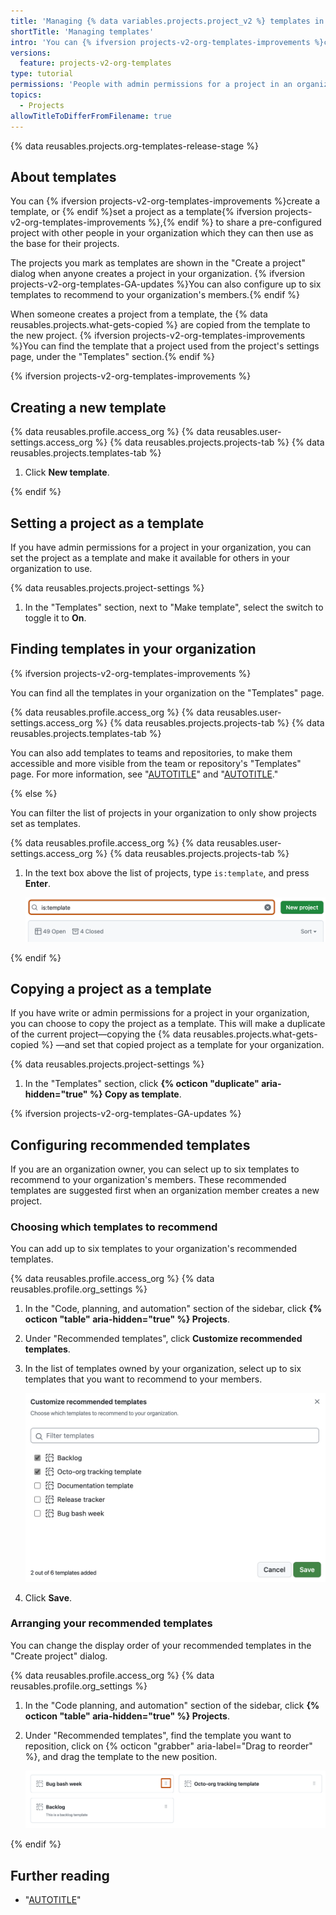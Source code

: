 ```yaml
---
title: 'Managing {% data variables.projects.project_v2 %} templates in your organization'
shortTitle: 'Managing templates'
intro: 'You can {% ifversion projects-v2-org-templates-improvements %}create templates or {% endif %}set projects as templates in your organization, allowing other people to select your template as the base for projects they create.'
versions:
  feature: projects-v2-org-templates
type: tutorial
permissions: 'People with admin permissions for a project in an organization can set the project as a template. People with admin or write permissions for a project in an organization can copy the project and set the copied project as a template.'
topics:
  - Projects
allowTitleToDifferFromFilename: true
---
```


{% data reusables.projects.org-templates-release-stage %}

## About templates

You can {% ifversion projects-v2-org-templates-improvements %}create a template, or {% endif %}set a project as a template{% ifversion projects-v2-org-templates-improvements %},{% endif %} to share a pre-configured project with other people in your organization which they can then use as the base for their projects.

The projects you mark as templates are shown in the "Create a project" dialog when anyone creates a project in your organization. {% ifversion projects-v2-org-templates-GA-updates %}You can also configure up to six templates to recommend to your organization's members.{% endif %}

When someone creates a project from a template, the {% data reusables.projects.what-gets-copied %} are copied from the template to the new project. {% ifversion projects-v2-org-templates-improvements %}You can find the template that a project used from the project's settings page, under the "Templates" section.{% endif %}

{% ifversion projects-v2-org-templates-improvements %}

## Creating a new template

{% data reusables.profile.access_org %}
{% data reusables.user-settings.access_org %}
{% data reusables.projects.projects-tab %}
{% data reusables.projects.templates-tab %}
1. Click **New template**.

{% endif %}

## Setting a project as a template

If you have admin permissions for a project in your organization, you can set the project as a template and make it available for others in your organization to use.

{% data reusables.projects.project-settings %}
1. In the "Templates" section, next to "Make template", select the switch to toggle it to **On**.

## Finding templates in your organization

{% ifversion projects-v2-org-templates-improvements %}

You can find all the templates in your organization on the "Templates" page.

{% data reusables.profile.access_org %}
{% data reusables.user-settings.access_org %}
{% data reusables.projects.projects-tab %}
{% data reusables.projects.templates-tab %}

You can also add templates to teams and repositories, to make them accessible and more visible from the team or repository's "Templates" page. For more information, see "[AUTOTITLE](/issues/planning-and-tracking-with-projects/managing-your-project/adding-your-project-to-a-team)" and "[AUTOTITLE](/issues/planning-and-tracking-with-projects/managing-your-project/adding-your-project-to-a-repository)."

{% else %}

You can filter the list of projects in your organization to only show projects set as templates.

{% data reusables.profile.access_org %}
{% data reusables.user-settings.access_org %}
{% data reusables.projects.projects-tab %}
1. In the text box above the list of projects, type `is:template`, and press **Enter**.

   ![Screenshot of the projects index page. The search text box is highlighted with an orange outline.](/assets/images/help/projects-v2/filter-for-templates.png)

{% endif %}

## Copying a project as a template

If you have write or admin permissions for a project in your organization, you can choose to copy the project as a template. This will make a duplicate of the current project—copying the {% data reusables.projects.what-gets-copied %} —and set that copied project as a template for your organization.

{% data reusables.projects.project-settings %}
1. In the "Templates" section, click **{% octicon "duplicate" aria-hidden="true" %} Copy as template**.

{% ifversion projects-v2-org-templates-GA-updates %}

## Configuring recommended templates

If you are an organization owner, you can select up to six templates to recommend to your organization's members. These recommended templates are suggested first when an organization member creates a new project.

### Choosing which templates to recommend

You can add up to six templates to your organization's recommended templates.

{% data reusables.profile.access_org %}
{% data reusables.profile.org_settings %}
1. In the "Code, planning, and automation" section of the sidebar, click **{% octicon "table" aria-hidden="true" %} Projects**.
1. Under "Recommended templates", click **Customize recommended templates**.
1. In the list of templates owned by your organization, select up to six templates that you want to recommend to your members.

   ![Screenshot of the recommended template selection modal.](/assets/images/help/projects-v2/rec-template-select.png)

1. Click **Save**.

### Arranging your recommended templates

You can change the display order of your recommended templates in the "Create project" dialog.

{% data reusables.profile.access_org %}
{% data reusables.profile.org_settings %}
1. In the "Code planning, and automation" section of the sidebar, click **{% octicon "table" aria-hidden="true" %} Projects**.
1. Under "Recommended templates", find the template you want to reposition, click on {% octicon "grabber" aria-label="Drag to reorder" %}, and drag the template to the new position.

   ![Screenshot of an organization's recommended templates settings. The 'Drag to reorder' handle is highlighted with an orange outline.](/assets/images/help/projects-v2/rec-template-handle.png)

{% endif %}

## Further reading

* "[AUTOTITLE](/issues/planning-and-tracking-with-projects/creating-projects/creating-a-project)"
